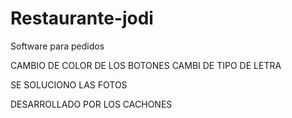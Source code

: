 # Restaurante-jodi
Software para pedidos 

CAMBIO DE COLOR DE LOS BOTONES 
CAMBI DE TIPO DE LETRA 

SE SOLUCIONO LAS FOTOS 

DESARROLLADO POR LOS CACHONES 